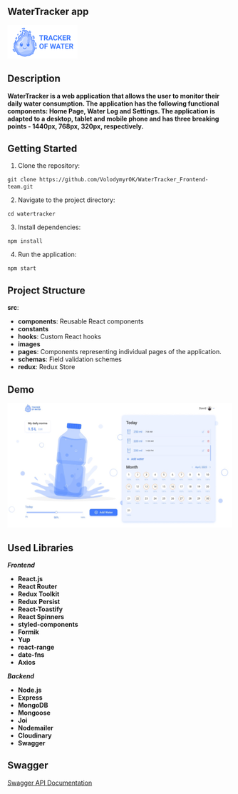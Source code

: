 ## WaterTracker app

![Logo](./src/images/logo.png)

## Description

**WaterTracker is a web application that allows the user to monitor their daily
water consumption. The application has the following functional components: Home
Page, Water Log and Settings. The application is adapted to a desktop, tablet
and mobile phone and has three breaking points - 1440px, 768px, 320px,
respectively.**

## Getting Started

1. Clone the repository:

```
git clone https://github.com/VolodymyrOK/WaterTracker_Frontend-team.git
```

2. Navigate to the project directory:

```
cd watertracker
```

3. Install dependencies:

```
npm install
```

4. Run the application:

```
npm start
```

## Project Structure

**src**:

- **components**: Reusable React components
- **constants**
- **hooks**: Custom React hooks
- **images**
- **pages**: Components representing individual pages of the application.
- **schemas**: Field validation schemes
- **redux**: Redux Store

## Demo

![Demo](./public/demo.jpg)

## Used Libraries

**_Frontend_**

- **React.js**
- **React Router**
- **Redux Toolkit**
- **Redux Persist**
- **React-Toastify**
- **React Spinners**
- **styled-components**
- **Formik**
- **Yup**
- **react-range**
- **date-fns**
- **Axios**

**_Backend_**

- **Node.js**
- **Express**
- **MongoDB**
- **Mongoose**
- **Joi**
- **Nodemailer**
- **Cloudinary**
- **Swagger**

## Swagger

[Swagger API Documentation](https://watertracker-fzxp.onrender.com/api-docs)
